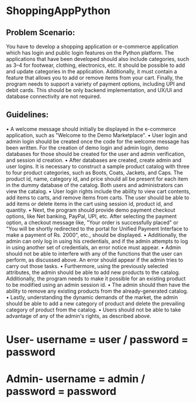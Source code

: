 # ShoppingAppPython

## Problem Scenario: 
You have to develop a shopping application or e-commerce application which has login and public login features on the Python platform. The applications that have been developed should also include categories, such as 3–4 for footwear, clothing, electronics, etc. It should be possible to add and update categories in the application. Additionally, it must contain a feature that allows you to add or remove items from your cart. Finally, the program needs to support a variety of payment options, including UPI and debit cards. This should be only backend implementation, and UX/UI and database connectivity are not required.


## Guidelines:
•	A welcome message should initially be displayed in the e-commerce application, such as "Welcome to the Demo Marketplace".
•	User login and admin login should be created once the code for the welcome message has been written. For the creation of demo login and admin login, demo databases for those should be created for the user and admin verification, and session id creation.
•	After databases are created, create admin and user logins. It is necessary to construct a sample product catalog with three to four product categories, such as Boots, Coats, Jackets, and Caps. The product id, name, category id, and price should all be present for each item in the dummy database of the catalog. Both users and administrators can view the catalog.
•	User login rights include the ability to view cart contents, add items to carts, and remove items from carts. The user should be able to add items or delete items in the cart using session id, product id, and quantity.
•	Next, the program should provide demo payment checkout options, like Net banking, PayPal, UPI, etc. After selecting the payment option, a checkout message like, "Your order is successfully placed" or "You will be shortly redirected to the portal for Unified Payment Interface to make a payment of Rs. 2000", etc., should be displayed. 
•	Additionally, the admin can only log in using his credentials, and if the admin attempts to log in using another set of credentials, an error notice must appear.
•	Admin should not be able to interfere with any of the functions that the user can perform, as discussed above. An error should appear if the admin tries to carry out those tasks.
•	Furthermore, using the previously selected attributes, the admin should be able to add new products to the catalog. Additionally, the program needs to make it possible for an existing product to be modified using an admin session id.
•	The admin should then have the ability to remove any existing products from the already-generated catalog.
•	Lastly, understanding the dynamic demands of the market, the admin should be able to add a new category of product and delete the prevailing category of product from the catalog. 
•	Users should not be able to take advantage of any of the admin's rights, as described above.


# User- username = user / password = password
# Admin- username = admin / password = password
